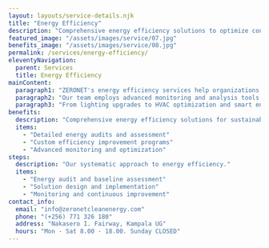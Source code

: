 ```yaml
---
layout: layouts/service-details.njk
title: "Energy Efficiency"
description: "Comprehensive energy efficiency solutions to optimize consumption and reduce costs."
featured_image: "/assets/images/service/07.jpg"
benefits_image: "/assets/images/service/08.jpg"
permalink: /services/energy-efficiency/
eleventyNavigation:
  parent: Services
  title: Energy Efficiency
mainContent:
  paragraph1: "ZERONET's energy efficiency services help organizations optimize their energy consumption and reduce operational costs. We conduct detailed energy audits, identify improvement opportunities, and implement solutions that maximize efficiency while minimizing environmental impact."
  paragraph2: "Our team employs advanced monitoring and analysis tools to track energy usage patterns and identify optimization opportunities. We develop customized efficiency programs that align with your operational needs and sustainability goals."
  paragraph3: "From lighting upgrades to HVAC optimization and smart energy management systems, we provide comprehensive solutions that deliver measurable results and quick returns on investment."
benefits:
  description: "Comprehensive energy efficiency solutions for sustainable operations."
  items:
    - "Detailed energy audits and assessment"
    - "Custom efficiency improvement programs"
    - "Advanced monitoring and optimization"
steps:
  description: "Our systematic approach to energy efficiency."
  items:
    - "Energy audit and baseline assessment"
    - "Solution design and implementation"
    - "Monitoring and continuous improvement"
contact_info:
  email: "info@zeronetcleanenergy.com"
  phone: "(+256) 771 326 180"
  address: "Nakasero I. Fairway, Kampala UG"
  hours: "Mon - Sat 8.00 - 18.00. Sunday CLOSED"
---
```

